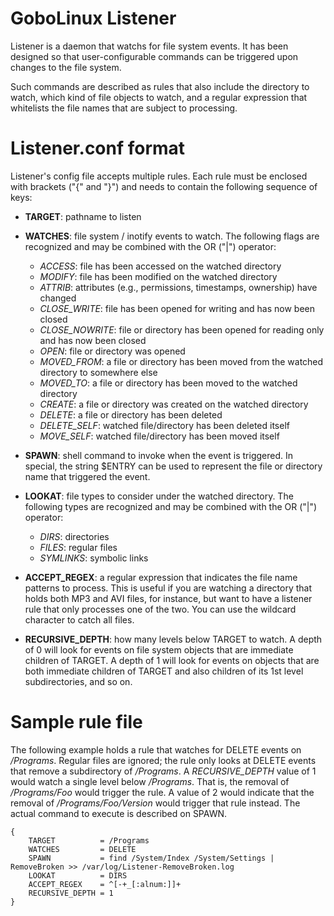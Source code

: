 # GoboLinux Listener

Listener is a daemon that watchs for file system events. It has been
designed so that user-configurable commands can be triggered upon
changes to the file system.

Such commands are described as rules that also include the directory
to watch, which kind of file objects to watch, and a regular expression
that whitelists the file names that are subject to processing.

# Listener.conf format

Listener's config file accepts multiple rules. Each rule must be enclosed
with brackets ("{" and "}") and needs to contain the following sequence of
keys:

- **TARGET**: pathname to listen

- **WATCHES**: file system / inotify events to watch. The following flags are
  recognized and may be combined with the OR ("|") operator:
  - *ACCESS*: file  has been accessed on the watched directory
  - *MODIFY*: file has been modified on the watched directory
  - *ATTRIB*: attributes (e.g., permissions, timestamps, ownership) have changed
  - *CLOSE_WRITE*: file has been opened for writing and has now been closed
  - *CLOSE_NOWRITE*: file or directory has been opened for reading only and has now been closed
  - *OPEN*: file or directory was opened
  - *MOVED_FROM*: a file or directory has been moved from the watched directory to somewhere else
  - *MOVED_TO*: a file or directory has been moved to the watched directory
  - *CREATE*: a file or directory was created on the watched directory
  - *DELETE*: a file or directory has been deleted
  - *DELETE_SELF*: watched file/directory has been deleted itself
  - *MOVE_SELF*: watched file/directory has been moved itself
  
- **SPAWN**: shell command to invoke when the event is triggered. In special,
  the string $ENTRY can be used to represent the file or directory name that
  triggered the event.

- **LOOKAT**: file types to consider under the watched directory. The following
  types are recognized and may be combined with the OR ("|") operator:
  - *DIRS*: directories
  - *FILES*: regular files
  - *SYMLINKS*: symbolic links

- **ACCEPT_REGEX**: a regular expression that indicates the file name patterns to
  process. This is useful if you are watching a directory that holds both MP3 and
  AVI files, for instance, but want to have a listener rule that only processes one
  of the two. You can use the wildcard character to catch all files.
  
- **RECURSIVE_DEPTH**: how many levels below TARGET to watch. A depth of 0 will
  look for events on file system objects that are immediate children of TARGET.
  A depth of 1 will look for events on objects that are both immediate children
  of TARGET and also children of its 1st level subdirectories, and so on.

# Sample rule file

The following example holds a rule that watches for DELETE events on
*/Programs*. Regular files are ignored; the rule only looks at DELETE
events that remove a subdirectory of */Programs*. A *RECURSIVE_DEPTH*
value of 1 would watch a single level below */Programs*. That is, the
removal of */Programs/Foo* would trigger the rule. A value of 2 would
indicate that the removal of */Programs/Foo/Version* would trigger that
rule instead. The actual command to execute is described on SPAWN.

```shell
{
	TARGET          = /Programs
	WATCHES         = DELETE
	SPAWN           = find /System/Index /System/Settings | RemoveBroken >> /var/log/Listener-RemoveBroken.log
	LOOKAT          = DIRS
	ACCEPT_REGEX    = ^[-+_[:alnum:]]+
	RECURSIVE_DEPTH = 1
}
```
